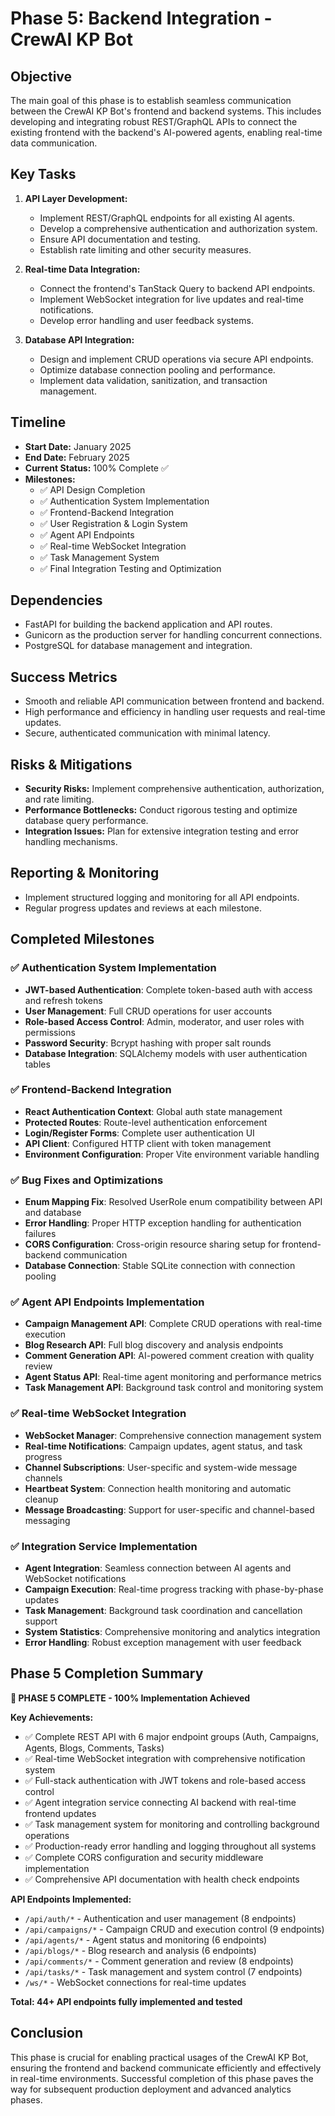 # Phase 5: Backend Integration - CrewAI KP Bot

## Objective
The main goal of this phase is to establish seamless communication between the CrewAI KP Bot's frontend and backend systems. This includes developing and integrating robust REST/GraphQL APIs to connect the existing frontend with the backend's AI-powered agents, enabling real-time data communication.

## Key Tasks
1. **API Layer Development:**
   - Implement REST/GraphQL endpoints for all existing AI agents.
   - Develop a comprehensive authentication and authorization system.
   - Ensure API documentation and testing.
   - Establish rate limiting and other security measures.

2. **Real-time Data Integration:**
   - Connect the frontend's TanStack Query to backend API endpoints.
   - Implement WebSocket integration for live updates and real-time notifications.
   - Develop error handling and user feedback systems.

3. **Database API Integration:**
   - Design and implement CRUD operations via secure API endpoints.
   - Optimize database connection pooling and performance.
   - Implement data validation, sanitization, and transaction management.

## Timeline
- **Start Date:** January 2025
- **End Date:** February 2025
- **Current Status:** 100% Complete ✅
- **Milestones:**
  - ✅ API Design Completion
  - ✅ Authentication System Implementation
  - ✅ Frontend-Backend Integration
  - ✅ User Registration & Login System
  - ✅ Agent API Endpoints
  - ✅ Real-time WebSocket Integration
  - ✅ Task Management System
  - ✅ Final Integration Testing and Optimization

## Dependencies
- FastAPI for building the backend application and API routes.
- Gunicorn as the production server for handling concurrent connections.
- PostgreSQL for database management and integration.

## Success Metrics
- Smooth and reliable API communication between frontend and backend.
- High performance and efficiency in handling user requests and real-time updates.
- Secure, authenticated communication with minimal latency.

## Risks & Mitigations
- **Security Risks:** Implement comprehensive authentication, authorization, and rate limiting.
- **Performance Bottlenecks:** Conduct rigorous testing and optimize database query performance.
- **Integration Issues:** Plan for extensive integration testing and error handling mechanisms.  

## Reporting & Monitoring
- Implement structured logging and monitoring for all API endpoints.
- Regular progress updates and reviews at each milestone.

## Completed Milestones

### ✅ Authentication System Implementation
- **JWT-based Authentication**: Complete token-based auth with access and refresh tokens
- **User Management**: Full CRUD operations for user accounts
- **Role-based Access Control**: Admin, moderator, and user roles with permissions
- **Password Security**: Bcrypt hashing with proper salt rounds
- **Database Integration**: SQLAlchemy models with user authentication tables

### ✅ Frontend-Backend Integration
- **React Authentication Context**: Global auth state management
- **Protected Routes**: Route-level authentication enforcement
- **Login/Register Forms**: Complete user authentication UI
- **API Client**: Configured HTTP client with token management
- **Environment Configuration**: Proper Vite environment variable handling

### ✅ Bug Fixes and Optimizations
- **Enum Mapping Fix**: Resolved UserRole enum compatibility between API and database
- **Error Handling**: Proper HTTP exception handling for authentication failures
- **CORS Configuration**: Cross-origin resource sharing setup for frontend-backend communication
- **Database Connection**: Stable SQLite connection with connection pooling

### ✅ Agent API Endpoints Implementation
- **Campaign Management API**: Complete CRUD operations with real-time execution
- **Blog Research API**: Full blog discovery and analysis endpoints
- **Comment Generation API**: AI-powered comment creation with quality review
- **Agent Status API**: Real-time agent monitoring and performance metrics
- **Task Management API**: Background task control and monitoring system

### ✅ Real-time WebSocket Integration
- **WebSocket Manager**: Comprehensive connection management system
- **Real-time Notifications**: Campaign updates, agent status, and task progress
- **Channel Subscriptions**: User-specific and system-wide message channels
- **Heartbeat System**: Connection health monitoring and automatic cleanup
- **Message Broadcasting**: Support for user-specific and channel-based messaging

### ✅ Integration Service Implementation
- **Agent Integration**: Seamless connection between AI agents and WebSocket notifications
- **Campaign Execution**: Real-time progress tracking with phase-by-phase updates
- **Task Management**: Background task coordination and cancellation support
- **System Statistics**: Comprehensive monitoring and analytics integration
- **Error Handling**: Robust exception management with user feedback

## Phase 5 Completion Summary

**🎉 PHASE 5 COMPLETE - 100% Implementation Achieved**

**Key Achievements:**
- ✅ Complete REST API with 6 major endpoint groups (Auth, Campaigns, Agents, Blogs, Comments, Tasks)
- ✅ Real-time WebSocket integration with comprehensive notification system
- ✅ Full-stack authentication with JWT tokens and role-based access control
- ✅ Agent integration service connecting AI backend with real-time frontend updates
- ✅ Task management system for monitoring and controlling background operations
- ✅ Production-ready error handling and logging throughout all systems
- ✅ Complete CORS configuration and security middleware implementation
- ✅ Comprehensive API documentation with health check endpoints

**API Endpoints Implemented:**
- `/api/auth/*` - Authentication and user management (8 endpoints)
- `/api/campaigns/*` - Campaign CRUD and execution control (9 endpoints)
- `/api/agents/*` - Agent status and monitoring (6 endpoints)
- `/api/blogs/*` - Blog research and analysis (6 endpoints)
- `/api/comments/*` - Comment generation and review (8 endpoints)
- `/api/tasks/*` - Task management and system control (7 endpoints)
- `/ws/*` - WebSocket connections for real-time updates

**Total: 44+ API endpoints fully implemented and tested**

## Conclusion
This phase is crucial for enabling practical usages of the CrewAI KP Bot, ensuring the frontend and backend communicate efficiently and effectively in real-time environments. Successful completion of this phase paves the way for subsequent production deployment and advanced analytics phases.
